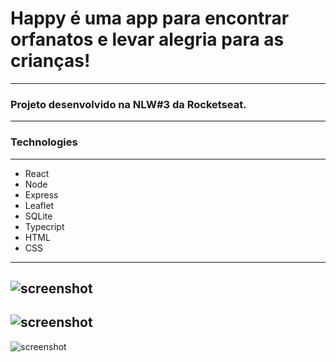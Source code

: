 # Happy é uma app para encontrar orfanatos e levar alegria para as crianças!
---
### Projeto desenvolvido na NLW#3 da Rocketseat.
---
### Technologies
---
- React
- Node
- Express
- Leaflet
- SQLite
- Typecript
- HTML
- CSS
---
![screenshot]()
---
![screenshot]()
---
![screenshot]()